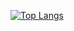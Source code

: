 [![Top Langs](https://github-readme-stats.vercel.app/api/top-langs/?username=ernestassku&langs_count=18)](https://github.com/anuraghazra/github-readme-stats)
